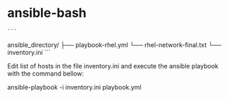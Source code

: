 # ansible-bash

    ```
ansible_directory/
├── playbook-rhel.yml
└── rhel-network-final.txt
└── inventory.ini
    ```

Edit list of hosts in the file inventory.ini and execute the ansible playbook with the command bellow:

ansible-playbook -i inventory.ini playbook.yml 
